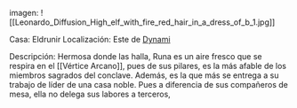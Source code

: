 imagen:
	![[Leonardo_Diffusion_High_elf_with_fire_red_hair_in_a_dress_of_b_1.jpg]]

Casa: Eldrunir
Localización: Este de <u>Dynami</u>

Descripción: 
Hermosa donde las halla, Runa es un aire fresco que se respira en el [[Vértice Arcano]], pues de sus pilares, es la más afable de los miembros sagrados del conclave. Además, es la que más se entrega a su trabajo de líder de una casa noble. Pues a diferencia de sus compañeros de mesa, ella no delega sus labores a terceros, 